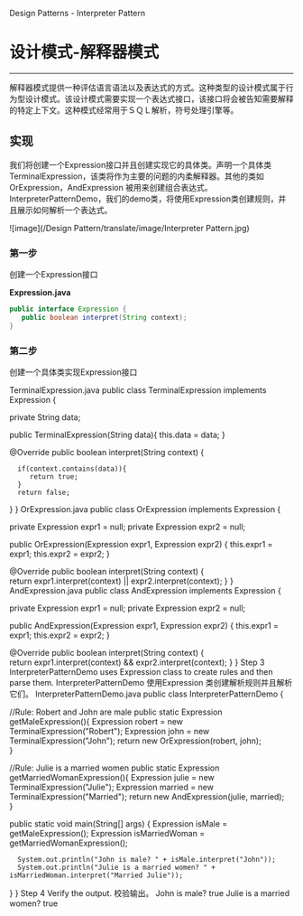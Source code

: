 Design Patterns - Interpreter Pattern
# 设计模式-解释器模式
________________________________________

解释器模式提供一种评估语言语法以及表达式的方式。这种类型的设计模式属于行为型设计模式。该设计模式需要实现一个表达式接口，该接口将会被告知需要解释的特定上下文。这种模式经常用于ＳＱＬ解析，符号处理引擎等。

## 实现

我们将创建一个Expression接口并且创建实现它的具体类。声明一个具体类TerminalExpression，该类将作为主要的问题的内柔解释器。其他的类如OrExpression，AndExpression 被用来创建组合表达式。
InterpreterPatternDemo，我们的demo类，将使用Expression类创建规则，并且展示如何解析一个表达式。

![image](/Design Pattern/translate/image/Interpreter Pattern.jpg)

### 第一步

创建一个Expression接口

**Expression.java**

```java
public interface Expression {
   public boolean interpret(String context);
}
```


### 第二步


创建一个具体类实现Expression接口

TerminalExpression.java
public class TerminalExpression implements Expression {

   private String data;

   public TerminalExpression(String data){
      this.data = data;
   }

   @Override
   public boolean interpret(String context) {

      if(context.contains(data)){
         return true;
      }
      return false;
   }
}
OrExpression.java
public class OrExpression implements Expression {

   private Expression expr1 = null;
   private Expression expr2 = null;

   public OrExpression(Expression expr1, Expression expr2) {
      this.expr1 = expr1;
      this.expr2 = expr2;
   }

   @Override
   public boolean interpret(String context) {		
      return expr1.interpret(context) || expr2.interpret(context);
   }
}
AndExpression.java
public class AndExpression implements Expression {

   private Expression expr1 = null;
   private Expression expr2 = null;

   public AndExpression(Expression expr1, Expression expr2) {
      this.expr1 = expr1;
      this.expr2 = expr2;
   }

   @Override
   public boolean interpret(String context) {		
      return expr1.interpret(context) && expr2.interpret(context);
   }
}
Step 3
InterpreterPatternDemo uses Expression class to create rules and then parse them.
InterpreterPatternDemo 使用Expression 类创建解析规则并且解析它们。
InterpreterPatternDemo.java
public class InterpreterPatternDemo {

   //Rule: Robert and John are male
   public static Expression getMaleExpression(){
      Expression robert = new TerminalExpression("Robert");
      Expression john = new TerminalExpression("John");
      return new OrExpression(robert, john);		
   }

   //Rule: Julie is a married women
   public static Expression getMarriedWomanExpression(){
      Expression julie = new TerminalExpression("Julie");
      Expression married = new TerminalExpression("Married");
      return new AndExpression(julie, married);		
   }

   public static void main(String[] args) {
      Expression isMale = getMaleExpression();
      Expression isMarriedWoman = getMarriedWomanExpression();

      System.out.println("John is male? " + isMale.interpret("John"));
      System.out.println("Julie is a married women? " + isMarriedWoman.interpret("Married Julie"));
   }
}
Step 4
Verify the output.
校验输出。
John is male? true
Julie is a married women? true
